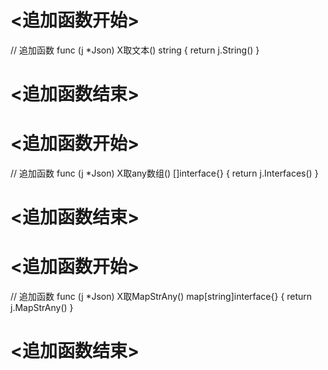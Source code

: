 
# <追加函数开始>
// 追加函数
func (j *Json) X取文本() string {
	return j.String()
}
# <追加函数结束>

# <追加函数开始>
// 追加函数
func (j *Json) X取any数组() []interface{} {
return j.Interfaces()
}
# <追加函数结束>

# <追加函数开始>
// 追加函数
func (j *Json) X取MapStrAny() map[string]interface{} {
return j.MapStrAny()
}
# <追加函数结束>
